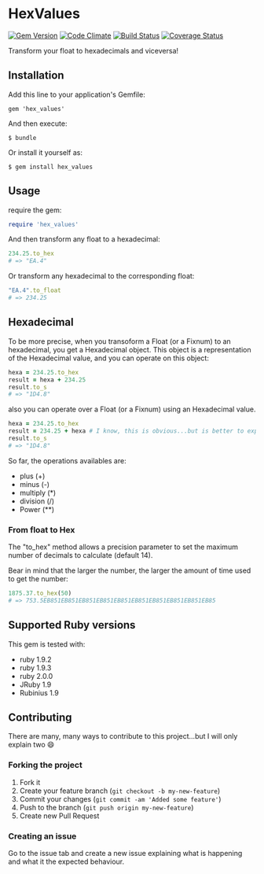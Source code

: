 # HexValues

[![Gem Version](https://badge.fury.io/rb/hex_values.png)](http://badge.fury.io/rb/hex_values)
[![Code Climate](https://codeclimate.com/github/gianu/hex_values.png)](https://codeclimate.com/github/gianu/hex_values)
[![Build Status](https://travis-ci.org/gianu/hex_values.png)](https://travis-ci.org/gianu/hex_values)
[![Coverage Status](https://coveralls.io/repos/gianu/hex_values/badge.png?branch=master)](https://coveralls.io/r/gianu/hex_values)

Transform your float to hexadecimals and viceversa!

## Installation

Add this line to your application's Gemfile:

    gem 'hex_values'

And then execute:

    $ bundle

Or install it yourself as:

    $ gem install hex_values

## Usage

require the gem:

```ruby
require 'hex_values'
```
And then transform any float to a hexadecimal:

```ruby
234.25.to_hex
# => "EA.4"
```

Or transform any hexadecimal to the corresponding float:

```ruby
"EA.4".to_float
# => 234.25
```

## Hexadecimal

To be more precise, when you transoform a Float (or a Fixnum) to an hexadecimal, you get a Hexadecimal object. This object is a representation of the Hexadecimal value, and you can operate on this object:

```ruby
hexa = 234.25.to_hex
result = hexa + 234.25
result.to_s
# => "1D4.8"
```

also you can operate over a Float (or a Fixnum) using an Hexadecimal value.

```ruby
hexa = 234.25.to_hex
result = 234.25 + hexa # I know, this is obvious...but is better to explain that works.
result.to_s
# => "1D4.8"
```

So far, the operations availables are:

* plus (+)
* minus (-)
* multiply (*)
* division (/)
* Power (**)

### From float to Hex

The "to_hex" method allows a precision parameter to set the maximum number of decimals to calculate (default 14).

Bear in mind that the larger the number, the larger the amount of time used to get the number:

```ruby
1875.37.to_hex(50)
# => 753.5EB851EB851EB851EB851EB851EB851EB851EB851EB851EB85
```

## Supported Ruby versions

This gem is tested with:

* ruby 1.9.2
* ruby 1.9.3
* ruby 2.0.0
* JRuby 1.9
* Rubinius 1.9

## Contributing

There are many, many ways to contribute to this project...but I will only explain two :smile:

### Forking the project

1. Fork it
2. Create your feature branch (`git checkout -b my-new-feature`)
3. Commit your changes (`git commit -am 'Added some feature'`)
4. Push to the branch (`git push origin my-new-feature`)
5. Create new Pull Request

### Creating an issue

Go to the issue tab and create a new issue explaining what is happening and what it the expected behaviour.
